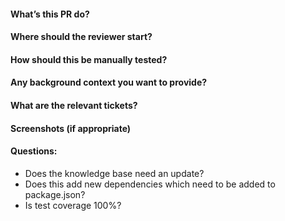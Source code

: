 #### What’s this PR do?
#### Where should the reviewer start?
#### How should this be manually tested?
#### Any background context you want to provide?
#### What are the relevant tickets?
#### Screenshots (if appropriate)
#### Questions:
- Does the knowledge base need an update?
- Does this add new dependencies which need to be added to package.json?
- Is test coverage 100%?

